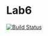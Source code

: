 # Lab6
[![Build Status](https://travis-ci.org/ugurcanlacin/Lab6.svg?branch=master)](https://travis-ci.org/ugurcanlacin/Lab6)
